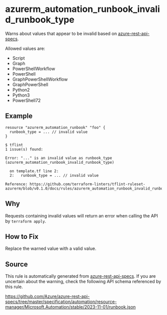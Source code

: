 <!--- This file generated by `tools/apispec-rule-gen/main.go`. DO NOT EDIT --->

# azurerm_automation_runbook_invalid_runbook_type

Warns about values that appear to be invalid based on [azure-rest-api-specs](https://github.com/Azure/azure-rest-api-specs).

Allowed values are:
- Script
- Graph
- PowerShellWorkflow
- PowerShell
- GraphPowerShellWorkflow
- GraphPowerShell
- Python2
- Python3
- PowerShell72

## Example

```hcl
resource "azurerm_automation_runbook" "foo" {
  runbook_type = ... // invalid value
}
```

```
$ tflint
1 issue(s) found:

Error: "..." is an invalid value as runbook_type (azurerm_automation_runbook_invalid_runbook_type)

  on template.tf line 2:
  2:   runbook_type = ... // invalid value

Reference: https://github.com/terraform-linters/tflint-ruleset-azurerm/blob/v0.1.0/docs/rules/azurerm_automation_runbook_invalid_runbook_type.md

```

## Why

Requests containing invalid values will return an error when calling the API by `terraform apply`.

## How to Fix

Replace the warned value with a valid value.

## Source

This rule is automatically generated from [azure-rest-api-specs](https://github.com/Azure/azure-rest-api-specs). If you are uncertain about the warning, check the following API schema referenced by this rule.

https://github.com/Azure/azure-rest-api-specs/tree/master/specification/automation/resource-manager/Microsoft.Automation/stable/2023-11-01/runbook.json
